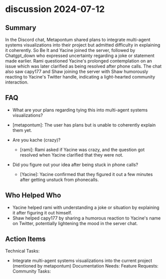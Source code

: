 # discussion 2024-07-12

## Summary

In the Discord chat, Metapontum shared plans to integrate multi-agent systems visualizations into their project but
admitted difficulty in explaining it coherently. So Be It and Yacine joined the server, followed by Chatgpt_down who
expressed uncertainty regarding a joke or statement made earlier. Rami questioned Yacine's prolonged contemplation on an
issue which was later clarified as being resolved after phone calls. The chat also saw capy177 and Shaw joining the
server with Shaw humorously reacting to Yacine's Twitter handle, indicating a light-hearted community interaction.

## FAQ

- What are your plans regarding tying this into multi-agent systems visualizations?
- [metapontum]: The user has plans but is unable to coherently explain them yet.

- Are you kache (crazy)?

    - [rami]: Rami asked if Yacine was crazy, and the question got resolved when Yacine clarified that they were not.

- Did you figure out your idea after being stuck in phone calls?
    - [Yacine]: Yacine confirmed that they figured it out a few minutes after getting unstuck from phonecalls.

## Who Helped Who

- Yacine helped rami with understanding a joke or situation by explaining it after figuring it out himself.
- Shaw helped capy177 by sharing a humorous reaction to Yacine's name on Twitter, potentially lightening the mood in the server chat.

## Action Items

Technical Tasks:

- Integrate multi-agent systems visualizations into the current project (mentioned by metapontum)
  Documentation Needs:
  Feature Requests:
  Community Tasks:
